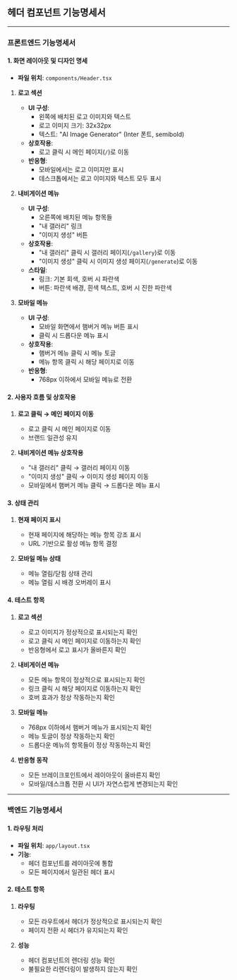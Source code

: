 ## 헤더 컴포넌트 기능명세서

---

### 프론트엔드 기능명세서

#### 1. 화면 레이아웃 및 디자인 명세

- **파일 위치**: `components/Header.tsx`

1. **로고 섹션**
   - **UI 구성**: 
     - 왼쪽에 배치된 로고 이미지와 텍스트
     - 로고 이미지 크기: 32x32px
     - 텍스트: "AI Image Generator" (Inter 폰트, semibold)
   - **상호작용**: 
     - 로고 클릭 시 메인 페이지(`/`)로 이동
   - **반응형**: 
     - 모바일에서는 로고 이미지만 표시
     - 데스크톱에서는 로고 이미지와 텍스트 모두 표시

2. **내비게이션 메뉴**
   - **UI 구성**: 
     - 오른쪽에 배치된 메뉴 항목들
     - "내 갤러리" 링크
     - "이미지 생성" 버튼
   - **상호작용**: 
     - "내 갤러리" 클릭 시 갤러리 페이지(`/gallery`)로 이동
     - "이미지 생성" 클릭 시 이미지 생성 페이지(`/generate`)로 이동
   - **스타일**:
     - 링크: 기본 회색, 호버 시 파란색
     - 버튼: 파란색 배경, 흰색 텍스트, 호버 시 진한 파란색

3. **모바일 메뉴**
   - **UI 구성**: 
     - 모바일 화면에서 햄버거 메뉴 버튼 표시
     - 클릭 시 드롭다운 메뉴 표시
   - **상호작용**: 
     - 햄버거 메뉴 클릭 시 메뉴 토글
     - 메뉴 항목 클릭 시 해당 페이지로 이동
   - **반응형**: 
     - 768px 이하에서 모바일 메뉴로 전환

#### 2. 사용자 흐름 및 상호작용

1. **로고 클릭 → 메인 페이지 이동**
   - 로고 클릭 시 메인 페이지로 이동
   - 브랜드 일관성 유지

2. **내비게이션 메뉴 상호작용**
   - "내 갤러리" 클릭 → 갤러리 페이지 이동
   - "이미지 생성" 클릭 → 이미지 생성 페이지 이동
   - 모바일에서 햄버거 메뉴 클릭 → 드롭다운 메뉴 표시

#### 3. 상태 관리

1. **현재 페이지 표시**
   - 현재 페이지에 해당하는 메뉴 항목 강조 표시
   - URL 기반으로 활성 메뉴 항목 결정

2. **모바일 메뉴 상태**
   - 메뉴 열림/닫힘 상태 관리
   - 메뉴 열림 시 배경 오버레이 표시

#### 4. 테스트 항목

1. **로고 섹션**
   - 로고 이미지가 정상적으로 표시되는지 확인
   - 로고 클릭 시 메인 페이지로 이동하는지 확인
   - 반응형에서 로고 표시가 올바른지 확인

2. **내비게이션 메뉴**
   - 모든 메뉴 항목이 정상적으로 표시되는지 확인
   - 링크 클릭 시 해당 페이지로 이동하는지 확인
   - 호버 효과가 정상 작동하는지 확인

3. **모바일 메뉴**
   - 768px 이하에서 햄버거 메뉴가 표시되는지 확인
   - 메뉴 토글이 정상 작동하는지 확인
   - 드롭다운 메뉴의 항목들이 정상 작동하는지 확인

4. **반응형 동작**
   - 모든 브레이크포인트에서 레이아웃이 올바른지 확인
   - 모바일/데스크톱 전환 시 UI가 자연스럽게 변경되는지 확인

---

### 백엔드 기능명세서

#### 1. 라우팅 처리

- **파일 위치**: `app/layout.tsx`
- **기능**: 
  - 헤더 컴포넌트를 레이아웃에 통합
  - 모든 페이지에서 일관된 헤더 표시

#### 2. 테스트 항목

1. **라우팅**
   - 모든 라우트에서 헤더가 정상적으로 표시되는지 확인
   - 페이지 전환 시 헤더가 유지되는지 확인

2. **성능**
   - 헤더 컴포넌트의 렌더링 성능 확인
   - 불필요한 리렌더링이 발생하지 않는지 확인 